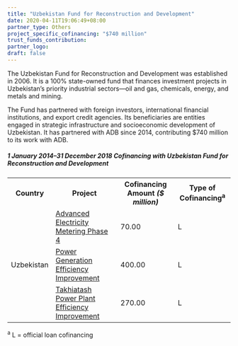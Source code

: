 ```yaml
---
title: "Uzbekistan Fund for Reconstruction and Development"
date: 2020-04-11T19:06:49+08:00
partner_type: Others
project_specific_cofinancing: "$740 million"
trust_funds_contribution: 
partner_logo:
draft: false
---
```


The Uzbekistan Fund for Reconstruction and Development was established in 2006. It is a 100% state-owned fund that finances investment projects in Uzbekistan’s priority industrial sectors—oil and gas, chemicals, energy, and metals and mining. 

The Fund has partnered with foreign investors, international financial institutions, and export credit agencies. Its beneficiaries are entities engaged in strategic infrastructure and socioeconomic development of Uzbekistan. It has partnered with ADB since 2014, contributing $740 million to its work with ADB. 

##### _1 January 2014–31 December 2018_ Cofinancing with Uzbekistan Fund for Reconstruction and Development

<table class="table table-striped table-bordered">

<tr>
<th>Country</th>
<th>Project</th>
<th>Cofinancing Amount <em>($ million)</em></th>
<th>Type of Cofinancing<sup>a</sup></th>
</tr>
<tr>
<td rowspan=3>Uzbekistan</td>
<td><a
href="https://www.adb.org/projects/41340-015/main" target="_blank">Advanced
Electricity Metering Phase 4</a></td>
<td>70.00 </td>
<td>L</td>
</tr>
<tr>
<td><a
href="https://www.adb.org/projects/49253-003/main" target="_blank">Power
Generation Efficiency Improvement</a></td>
<td>400.00 </td>
<td>L</td>
</tr>
<tr>
<td><a
href="https://www.adb.org/projects/45306-001/main" target="_blank">Takhiatash
Power Plant Efficiency Improvement</a></td>
<td>270.00 </td>
<td>L</td>
</tr>

</table>

<p class="dr-footnote"><sup>a</sup> L = official loan cofinancing</p>

